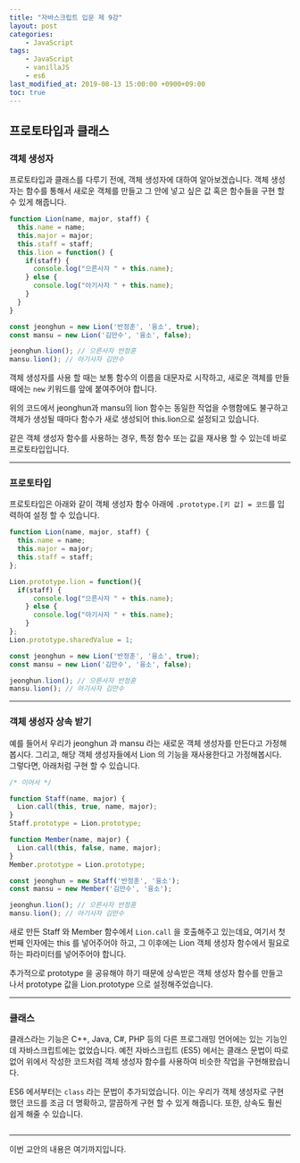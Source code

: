 ```yaml
---
title: "자바스크립트 입문 제 9강"
layout: post
categories:
    - JavaScript
tags:
    - JavaScript
    - vanillaJS
    - es6
last_modified_at: 2019-08-13 15:00:00 +0900+09:00
toc: true
---
```


## 프로토타입과 클래스

### 객체 생성자

프로토타입과 클래스를 다루기 전에, 객체 생성자에 대하여 알아보겠습니다. 객체 생성자는 함수를 통해서 새로운 객체를 만들고 그 안에 넣고 싶은 값 혹은 함수들을 구현 할 수 있게 해줍니다.


~~~javascript
function Lion(name, major, staff) {
  this.name = name;
  this.major = major;
  this.staff = staff;
  this.lion = function() {
    if(staff) {
      console.log("으른사자 " + this.name);
    } else {
      console.log("아기사자 " + this.name);
    }
  }
}

const jeonghun = new Lion('반정훈', '융소', true);
const mansu = new Lion('김만수', '융소', false);

jeonghun.lion(); // 으른사자 반정훈
mansu.lion(); // 아기사자 김만수
~~~

객체 생성자를 사용 할 때는 보통 함수의 이름을 대문자로 시작하고, 새로운 객체를 만들 때에는 `new` 키워드를 앞에 붙여주어야 합니다.

위의 코드에서 jeonghun과 mansu의 lion 함수는 동일한 작업을 수행함에도 불구하고 객체가 생성될 때마다 함수가 새로 생성되어 this.lion으로 설정되고 있습니다.

같은 객체 생성자 함수를 사용하는 경우, 특정 함수 또는 값을 재사용 할 수 있는데 바로 프로토타입입니다.

---

### 프로토타입

프로토타입은 아래와 같이 객체 생성자 함수 아래에 `.prototype.[키 값] = 코드`를 입력하여 설정 할 수 있습니다.

~~~javascript
function Lion(name, major, staff) {
  this.name = name;
  this.major = major;
  this.staff = staff;
};

Lion.prototype.lion = function(){
  if(staff) {
      console.log("으른사자 " + this.name);
    } else {
      console.log("아기사자 " + this.name);
    }
};
Lion.prototype.sharedValue = 1;

const jeonghun = new Lion('반정훈', '융소', true);
const mansu = new Lion('김만수', '융소', false);

jeonghun.lion(); // 으른사자 반정훈
mansu.lion(); // 아기사자 김만수
~~~

---

### 객체 생성자 상속 받기

예를 들어서 우리가 jeonghun 과 mansu 라는 새로운 객체 생성자를 만든다고 가정해봅시다. 그리고, 해당 객체 생성자들에서 Lion 의 기능을 재사용한다고 가정해봅시다. 그렇다면, 아래처럼 구현 할 수 있습니다.

~~~javascript
/* 이어서 */

function Staff(name, major) {
  Lion.call(this, true, name, major);
}
Staff.prototype = Lion.prototype;

function Member(name, major) {
  Lion.call(this, false, name, major);
}
Member.prototype = Lion.prototype;

const jeonghun = new Staff('반정훈', '융소');
const mansu = new Member('김만수', '융소');

jeonghun.lion(); // 으른사자 반정훈
mansu.lion(); // 아기사자 김만수
~~~

새로 만든 Staff 와 Member 함수에서 `Lion.call` 을 호출해주고 있는데요, 여기서 첫번째 인자에는 this 를 넣어주어야 하고, 그 이후에는 Lion 객체 생성자 함수에서 필요로 하는 파라미터를 넣어주어야 합니다.

추가적으로 prototype 을 공유해야 하기 때문에 상속받은 객체 생성자 함수를 만들고 나서 prototype 값을 Lion.prototype 으로 설정해주었습니다.

---

### 클래스

클래스라는 기능은 C++, Java, C#, PHP 등의 다른 프로그래밍 언어에는 있는 기능인데 자바스크립트에는 없었습니다. 예전 자바스크립트 (ES5) 에서는 클래스 문법이 따로 없어 위에서 작성한 코드처럼 객체 생성자 함수를 사용하여 비슷한 작업을 구현해왔습니다.

ES6 에서부터는 `class` 라는 문법이 추가되었습니다. 이는 우리가 객체 생성자로 구현했던 코드를 조금 더 명확하고, 깔끔하게 구현 할 수 있게 해줍니다. 또한, 상속도 훨씬 쉽게 해줄 수 있습니다.

~~~javascript

~~~

---

이번 교안의 내용은 여기까지입니다.
